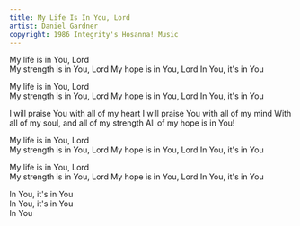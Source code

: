 ```yaml
---
title: My Life Is In You, Lord
artist: Daniel Gardner
copyright: 1986 Integrity's Hosanna! Music
---
```

   My life is in You, Lord\
   My strength is in You, Lord
   My hope is in You, Lord
   In You, it's in You

   My life is in You, Lord\
   My strength is in You, Lord
   My hope is in You, Lord
   In You, it's in You

I will praise You with all of my heart
I will praise You with all of my mind
With all of my soul, and all of my strength
All of my hope is in You!

   My life is in You, Lord\
   My strength is in You, Lord
   My hope is in You, Lord
   In You, it's in You

   My life is in You, Lord\
   My strength is in You, Lord
   My hope is in You, Lord
   In You, it's in You

   In You, it's in You\
   In You, it's in You\
   In You